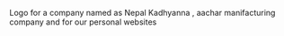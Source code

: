 Logo for a company named as Nepal Kadhyanna , aachar manifacturing company and for our personal websites
